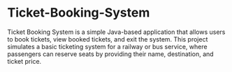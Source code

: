 # Ticket-Booking-System
Ticket Booking System is a simple Java-based application that allows users to book tickets, view booked tickets, and exit the system. This project simulates a basic ticketing system for a railway or bus service, where passengers can reserve seats by providing their name, destination, and ticket price. 
